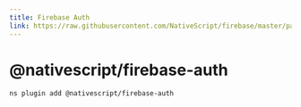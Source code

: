 ```yaml
---
title: Firebase Auth
link: https://raw.githubusercontent.com/NativeScript/firebase/master/packages/firebase-auth/README.md
---
```


# @nativescript/firebase-auth

```cli
ns plugin add @nativescript/firebase-auth
```
